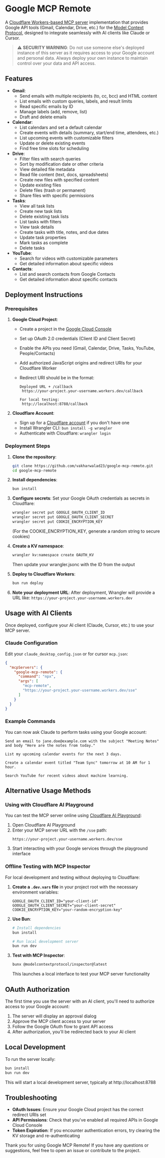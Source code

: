 # Google MCP Remote

A [Cloudflare Workers-based MCP server](https://blog.cloudflare.com/remote-model-context-protocol-servers-mcp/) implementation that provides Google API tools (Gmail, Calendar, Drive, etc.) for the [Model Context Protocol](https://modelcontextprotocol.com/docs/mcp-protocol), designed to integrate seamlessly with AI clients like Claude or Cursor.

> ⚠️ **SECURITY WARNING**: Do not use someone else's deployed instance of this server as it requires access to your Google account and personal data. Always deploy your own instance to maintain control over your data and API access.

## Features

- **Gmail**:
  - Send emails with multiple recipients (to, cc, bcc) and HTML content
  - List emails with custom queries, labels, and result limits
  - Read specific emails by ID
  - Manage labels (add, remove, list)
  - Draft and delete emails
- **Calendar**:
  - List calendars and set a default calendar
  - Create events with details (summary, start/end time, attendees, etc.)
  - List upcoming events with customizable filters
  - Update or delete existing events
  - Find free time slots for scheduling
- **Drive**:
  - Filter files with search queries
  - Sort by modification date or other criteria
  - View detailed file metadata
  - Read file content (text, docs, spreadsheets)
  - Create new files with specified content
  - Update existing files
  - Delete files (trash or permanent)
  - Share files with specific permissions
- **Tasks**:
  - View all task lists
  - Create new task lists
  - Delete existing task lists
  - List tasks with filters
  - View task details
  - Create tasks with title, notes, and due dates
  - Update task properties
  - Mark tasks as complete
  - Delete tasks
- **YouTube**:
  - Search for videos with customizable parameters
  - Get detailed information about specific videos
- **Contacts**:
  - List and search contacts from Google Contacts
  - Get detailed information about specific contacts

## Deployment Instructions

### Prerequisites

1. **Google Cloud Project**:

   - Create a project in the [Google Cloud Console](https://console.cloud.google.com/)
   - Set up OAuth 2.0 credentials (Client ID and Client Secret)
   - Enable the APIs you need (Gmail, Calendar, Drive, Tasks, YouTube, People/Contacts)
   - Add authorized JavaScript origins and redirect URIs for your Cloudflare Worker
   - Redirect URI should be in the format:

     ```
     Deployed URL + /callback
      https://your-project.your-username.workers.dev/callback

     For local testing:
      http://localhost:8788/callback
     ```

2. **Cloudflare Account**:
   - Sign up for a [Cloudflare account](https://dash.cloudflare.com/sign-up) if you don't have one
   - Install Wrangler CLI: `bun install -g wrangler`
   - Authenticate with Cloudflare: `wrangler login`

### Deployment Steps

1. **Clone the repository**:

   ```bash
   git clone https://github.com/vakharwalad23/google-mcp-remote.git
   cd google-mcp-remote
   ```

2. **Install dependencies**:

   ```bash
   bun install
   ```

3. **Configure secrets**:
   Set your Google OAuth credentials as secrets in Cloudflare:

   ```bash
   wrangler secret put GOOGLE_OAUTH_CLIENT_ID
   wrangler secret put GOOGLE_OAUTH_CLIENT_SECRET
   wrangler secret put COOKIE_ENCRYPTION_KEY
   ```

   (For the COOKIE_ENCRYPTION_KEY, generate a random string to secure cookies)

4. **Create a KV namespace**:

   ```bash
   wrangler kv:namespace create OAUTH_KV
   ```

   Then update your wrangler.jsonc with the ID from the output

5. **Deploy to Cloudflare Workers**:

   ```bash
   bun run deploy
   ```

6. **Note your deployment URL**:
   After deployment, Wrangler will provide a URL like: `https://your-project.your-username.workers.dev`

## Usage with AI Clients

Once deployed, configure your AI client (Claude, Cursor, etc.) to use your MCP server.

### Claude Configuration

Edit your `claude_desktop_config.json` or for cursor `mcp.json`:

```json
{
  "mcpServers": {
    "google-mcp-remote": {
      "command": "npx",
      "args": [
        "mcp-remote",
        "https://your-project.your-username.workers.dev/sse"
      ]
    }
  }
}
```

### Example Commands

You can now ask Claude to perform tasks using your Google account:

```
Send an email to jane.doe@example.com with the subject "Meeting Notes" and body "Here are the notes from today."
```

```
List my upcoming calendar events for the next 3 days.
```

```
Create a calendar event titled "Team Sync" tomorrow at 10 AM for 1 hour.
```

```
Search YouTube for recent videos about machine learning.
```

## Alternative Usage Methods

### Using with Cloudflare AI Playground

You can test the MCP server online using [Cloudflare AI Playground](https://playground.ai.cloudflare.com/):

1. Open Cloudflare AI Playground
2. Enter your MCP server URL with the `/sse` path:
   ```
   https://your-project.your-username.workers.dev/sse
   ```
3. Start interacting with your Google services through the playground interface

### Offline Testing with MCP Inspector

For local development and testing without deploying to Cloudflare:

1. **Create a `.dev.vars` file** in your project root with the necessary environment variables:

   ```
   GOOGLE_OAUTH_CLIENT_ID="your-client-id"
   GOOGLE_OAUTH_CLIENT_SECRET="your-client-secret"
   COOKIE_ENCRYPTION_KEY="your-random-encryption-key"
   ```

2. **Use Bun**:

   ```bash
   # Install dependencies
   bun install

   # Run local development server
   bun run dev
   ```

3. **Test with MCP Inspector**:
   ```bash
   bunx @modelcontextprotocol/inspector@latest
   ```
   This launches a local interface to test your MCP server functionality

## OAuth Authorization

The first time you use the server with an AI client, you'll need to authorize access to your Google account:

1. The server will display an approval dialog
2. Approve the MCP client access to your server
3. Follow the Google OAuth flow to grant API access
4. After authorization, you'll be redirected back to your AI client

## Local Development

To run the server locally:

```bash
bun install
bun run dev
```

This will start a local development server, typically at http://localhost:8788

## Troubleshooting

- **OAuth Issues**: Ensure your Google Cloud project has the correct redirect URIs set
- **API Permissions**: Check that you've enabled all required APIs in Google Cloud Console
- **Token Expiration**: If you encounter authentication errors, try clearing the KV storage and re-authenticating

Thank you for using Google MCP Remote! If you have any questions or suggestions, feel free to open an issue or contribute to the project.
